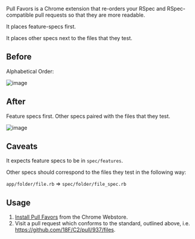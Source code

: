 Pull Favors is a Chrome extension that re-orders your RSpec and RSpec-compatible pull 
requests so that they are more readable.

It places feature-specs first.

It places other specs next to the files that they test.

## Before

Alphabetical Order:

![image](https://cloud.githubusercontent.com/assets/1406554/13355568/0f6e4992-dc6f-11e5-96b9-36b21154402f.png)

## After

Feature specs first.
Other specs paired with the files that they test.

![image](https://cloud.githubusercontent.com/assets/1406554/13355539/e42b537e-dc6e-11e5-85d1-a4a0e9733ed6.png)


## Caveats

It expects feature specs to be in `spec/features`.

Other specs should correspond to the files they test in the following way:

`app/folder/file.rb` => `spec/folder/file_spec.rb`

Usage
----

1. [Install Pull Favors](https://chrome.google.com/webstore/detail/pull-favors/eekfnkibgmemnnbbmdglmjabjdfdjglj) from the Chrome Webstore.
2. Visit a pull request which conforms to the standard, outlined above,
   i.e. https://github.com/18F/C2/pull/937/files.

